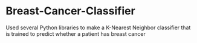 # Breast-Cancer-Classifier
Used several Python libraries to make a K-Nearest Neighbor classifier that is trained to predict whether a patient has breast cancer
